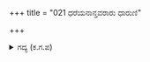 +++
title = "021 ಧರೆಯನಾನ್ತವರಾರು ಧಾರುಣಿ"

+++

<details><summary>ಗದ್ಯ (ಕ.ಗ.ಪ) </summary>

21. ಭೂಮಿಯನ್ನು ಧರಿಸಿದವರು ಯಾರು ? ಅದು ಯಾವುದರ ಮೇಲಿದೆ ? ದಿಕ್ಪಾಲಕರ ಪಟ್ಟಣಗಳು ಎಲ್ಲಿವೆ ? ಬ್ರಹ್ಮಾಂಡದ ಅಗಲ ಎಷ್ಟು ? ಗ್ರಹರಾಶಿಗಳು ಹಾಗೂ ಧ್ರುವನಕ್ಷತ್ರ ಎಷ್ಟು ಯೋಜನ ಮೇಲಕ್ಕಿವೆ ? ಎಂದು ಅರ್ಜುನನು ಕೇಳಲು ಮಾತಲಿ ಅದಕ್ಕೆ ನಗುತ್ತಾ ಉತ್ತರಿಸಿದನು.
</details>
